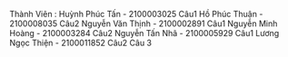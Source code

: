Thành Viên :
Huỳnh Phúc Tấn - 2100003025 Câu1
Hồ Phúc Thuận - 2100008035 Câu2 
Nguyễn Văn Thịnh - 2100002891 Câu1
Nguyễn Minh Hoàng - 2100003284 Câu2
Nguyễn Tấn Nhã - 2100005929 Câu1
Lương Ngọc Thiện - 2100011852 Câu2
Câu 3
